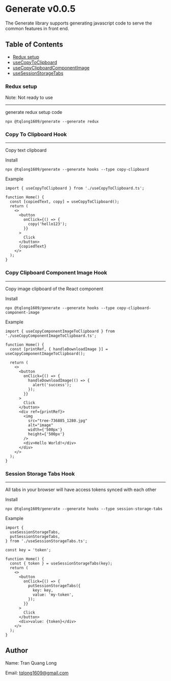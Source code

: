 # Generate v0.0.5

The Generate library supports generating javascript code to serve the common features in front end.

## Table of Contents

- [Redux setup](#redux-setup)
- [useCopyToClipboard](#copy-to-clipboard-hook)
- [useCopyClipboardComponentImage](#copy-clipboard-component-image-hook)
- [useSessionStorageTabs](#session-storage-tabs-hook)

### Redux setup

Note: Not ready to use

---

generate redux setup code

```
npx @tqlong1609/generate --generate redux
```

### Copy To Clipboard Hook

---

Copy text clipboard

Install

```
npx @tqlong1609/generate --generate hooks --type copy-clipboard
```

Example

```
import { useCopyToClipboard } from './useCopyToClipboard.ts';

function Home() {
  const [copiedText, copy] = useCopyToClipboard();
  return (
    <>
      <button
        onClick={() => {
          copy('hello123');
        }}
      >
        Click
      </button>
      {copiedText}
    </>
  );
}

```

### Copy Clipboard Component Image Hook

---

Copy image clipboard of the React component

Install

```
npx @tqlong1609/generate --generate hooks --type copy-clipboard-component-image
```

Example

```
import { useCopyComponentImageToClipboard } from './useCopyComponentImageToClipboard.ts';

function Home() {
  const [printRef, { handleDownloadImage }] = useCopyComponentImageToClipboard();

  return (
    <>
      <button
        onClick={() => {
          handleDownloadImage(() => {
            alert('success');
          });
        }}
      >
        Click
      </button>
      <div ref={printRef}>
        <img
          src="tree-736885_1280.jpg"
          alt="image"
          width={'500px'}
          height={'500px'}
        />
        <div>Hello World!</div>
      </div>
    </>
  );
}
```

### Session Storage Tabs Hook

---

All tabs in your browser will have access tokens synced with each other

Install

```
npx @tqlong1609/generate --generate hooks --type session-storage-tabs
```

Example

```
import {
  useSessionStorageTabs,
  putSessionStorageTabs,
} from './useSessionStorageTabs.ts';

const key = 'token';

function Home() {
  const { token } = useSessionStorageTabs(key);
  return (
    <>
      <button
        onClick={() => {
          putSessionStorageTabs({
            key: key,
            value: 'my-token',
          });
        }}
      >
        Click
      </button>
      <div>value: {token}</div>
    </>
  );
}
```

## Author

Name: Tran Quang Long

Email: tqlong1609@gmail.com
